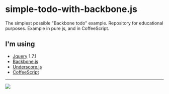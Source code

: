 simple-todo-with-backbone.js
============================

The simplest possible "Backbone todo" example. Repository for educational purposes.
Example in pure js, and in CoffeeScript.



<h2>I'm using</h2>
<ul>
<li>
  <a href="http://jquery.com/" target="_blank">Jquery</a> 1.7.1
<li>
  <a href="http://backbonejs.org/" target="_blank">Backbone.js</a>
</li>
<li>
  <a href="http://underscorejs.org/" target="_blank">Underscore.js</a>
</li>
<li>
  <a href="http://coffeescript.org/" target="_blank">CoffeeScript</a>
</li>
</ul>

------------------------------------------------------------------

<img src="http://cl.ly/image/0n3B0Z1H0L0q/Screen%20Shot%202013-03-26%20at%2011.23.03%20AM.png"/>

